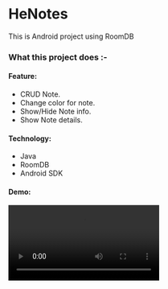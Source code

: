 # HeNotes
This is Android project using RoomDB


### What this project does :- 

#### Feature:
- CRUD Note.
- Change color for note.
- Show/Hide Note info. 
- Show Note details.

#### Technology:
- Java
- RoomDB
- Android SDK

#### Demo:
![Screen](demo/DemoApps.mp4)
